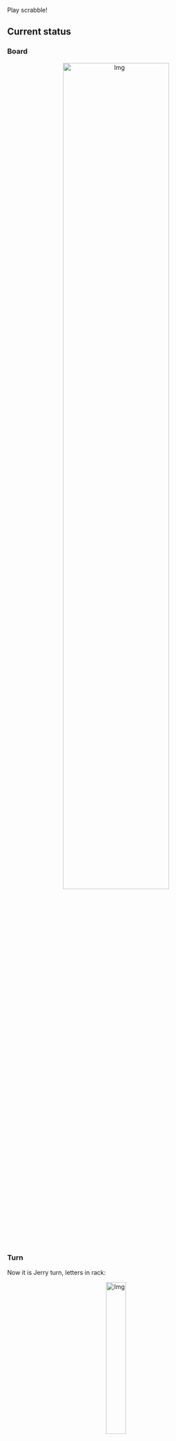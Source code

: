 
Play scrabble!
## Current status
### Board
<p align="center">
<img src="https://raw.githubusercontent.com/radosz99/radosz99/main/board.png" width=70% alt="Img"/>
    </p>
    
### Turn
Now it is Jerry turn, letters in rack:
<p align="center">
<img src="https://raw.githubusercontent.com/radosz99/radosz99/main/rack.png" width=30% alt="Img"/>
</p>

### Game score
| Id | Player name | Points |
  | - | - | - |  
|0 | Tom | 269
|1 | Jerry | 234
## Make the move
Make the move and insert the letters by creating an [issue](https://github.com/radosz99/radosz99/issues/new?title=scrabble%7Cmove%7C7%3AA%3ARIDE&body=Just+push+%27Submit+new+issue%27+or+update+with+your+move.) according to the rules or...

## Possibly best moves  
Are you sure? :smiling_imp: :smiling_imp: :smiling_imp:
<details>
  <summary>Spoiler warning!</summary>
  
  | Id | Move | Issue link | Points |
  | - | - | - | - |  
|1| 0:A:kaama | [scrabble&#124;move&#124;0:A:kaama](https://github.com/radosz99/radosz99/issues/new?title=scrabble%7Cmove%7C0%3AA%3Akaama&body=Just+push+%27Submit+new+issue%27+or+update+with+your+move.) | 33 
|2| 1:A:caked | [scrabble&#124;move&#124;1:A:caked](https://github.com/radosz99/radosz99/issues/new?title=scrabble%7Cmove%7C1%3AA%3Acaked&body=Just+push+%27Submit+new+issue%27+or+update+with+your+move.) | 24 
|3| 1:A:caved | [scrabble&#124;move&#124;1:A:caved](https://github.com/radosz99/radosz99/issues/new?title=scrabble%7Cmove%7C1%3AA%3Acaved&body=Just+push+%27Submit+new+issue%27+or+update+with+your+move.) | 22 
|4| 1:C:deck | [scrabble&#124;move&#124;1:C:deck](https://github.com/radosz99/radosz99/issues/new?title=scrabble%7Cmove%7C1%3AC%3Adeck&body=Just+push+%27Submit+new+issue%27+or+update+with+your+move.) | 21 
|5| 1:A:cake | [scrabble&#124;move&#124;1:A:cake](https://github.com/radosz99/radosz99/issues/new?title=scrabble%7Cmove%7C1%3AA%3Acake&body=Just+push+%27Submit+new+issue%27+or+update+with+your+move.) | 20 
|6| M:1:cark | [scrabble&#124;move&#124;M:1:cark](https://github.com/radosz99/radosz99/issues/new?title=scrabble%7Cmove%7CM%3A1%3Acark&body=Just+push+%27Submit+new+issue%27+or+update+with+your+move.) | 20 
|7| O:7:zack | [scrabble&#124;move&#124;O:7:zack](https://github.com/radosz99/radosz99/issues/new?title=scrabble%7Cmove%7CO%3A7%3Azack&body=Just+push+%27Submit+new+issue%27+or+update+with+your+move.) | 19 
|8| J:9:kid | [scrabble&#124;move&#124;J:9:kid](https://github.com/radosz99/radosz99/issues/new?title=scrabble%7Cmove%7CJ%3A9%3Akid&body=Just+push+%27Submit+new+issue%27+or+update+with+your+move.) | 18 
|9| 1:B:kaed | [scrabble&#124;move&#124;1:B:kaed](https://github.com/radosz99/radosz99/issues/new?title=scrabble%7Cmove%7C1%3AB%3Akaed&body=Just+push+%27Submit+new+issue%27+or+update+with+your+move.) | 18 
|10| M:1:dark | [scrabble&#124;move&#124;M:1:dark](https://github.com/radosz99/radosz99/issues/new?title=scrabble%7Cmove%7CM%3A1%3Adark&body=Just+push+%27Submit+new+issue%27+or+update+with+your+move.) | 18 
</details>
    
## Latest moves

| Id | Type | Move / Letters to replace | Created words / New letters | Date | Points | Player | Who |
| - | - | - | - | - | - | - | - |
|14| INSERT | D:0:medial | ['MEDIAL'] | 11/28/2022, 01:31:43 | 24 | Tom | [radosz99](github.com/radosz99) |
|13| INSERT | H:0:pugh | ['PUGH'] | 11/28/2022, 01:30:56 | 30 | Jerry | [radosz99](github.com/radosz99) |
|12| INSERT | 3:H:horror | ['HORROR'] | 11/28/2022, 01:30:00 | 26 | Tom | [radosz99](github.com/radosz99) |
|11| INSERT | J:1:verra | ['VERRA'] | 11/28/2022, 01:29:22 | 16 | Jerry | [radosz99](github.com/radosz99) |
|10| INSERT | 7:L:futz | ['FUTZ'] | 11/28/2022, 01:28:21 | 48 | Tom | [radosz99](github.com/radosz99) |
|9| INSERT | L:7:foyle | ['FOYLE'] | 11/28/2022, 01:27:41 | 30 | Jerry | [radosz99](github.com/radosz99) |
|8| INSERT | 5:D:lifeboat | ['LIFEBOAT'] | 11/28/2022, 01:25:25 | 65 | Tom | [radosz99](github.com/radosz99) |
|7| INSERT | 13:G:cinqs | ['CINQS'] | 11/28/2022, 01:20:53 | 36 | Jerry | [radosz99](github.com/radosz99) |
|6| INSERT | 10:H:twirly | ['TWIRLY'] | 11/28/2022, 01:10:36 | 24 | Tom | [radosz99](github.com/radosz99) |
|5| INSERT | H:7:septaria | ['SEPTARIA'] | 11/28/2022, 01:08:56 | 83 | Jerry | [radosz99](github.com/radosz99) |
|4| INSERT | A:7:mining | ['MINING'] | 11/28/2022, 01:07:13 | 30 | Tom | [radosz99](github.com/radosz99) |
|3| INSERT | F:5:fogie | ['FOGIE'] | 11/28/2022, 01:06:26 | 19 | Jerry | [radosz99](github.com/radosz99) |
|2| INSERT | 10:A:ixtle | ['IXTLE'] | 11/28/2022, 01:05:30 | 24 | Tom | [radosz99](github.com/radosz99) |
|1| INSERT | D:7:heiled | ['HEILED'] | 11/28/2022, 01:02:30 | 20 | Jerry | [radosz99](github.com/radosz99) |
|0| INSERT | 7:D:hugest | ['HUGEST'] | 11/28/2022, 00:55:28 | 28 | Tom | [radosz99](github.com/radosz99) |